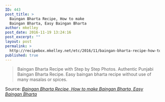 ```yaml
---
ID: 443
post_title: >
  Baingan Bharta Recipe, How to make
  Baingan Bharta, Easy Baingan Bharta
author: mkelley
post_date: 2016-11-19 13:24:16
post_excerpt: ""
layout: post
permalink: >
  http://recipebox.mkelley.net/etc/2016/11/baingan-bharta-recipe-how-to-make-baingan-bharta-easy-baingan-bharta/
published: true
---
```

<blockquote><a href="http://www.vegrecipesofindia.com/baingan-bharta-recipe-punjabi-baingan-bharta-recipe/"><img class="alignnone size-full" src="http://recipebox.mkelley.net/wp-content/uploads/2016/11/baingan-bharta-recipe9.jpg" alt="" /></a>Baingan Bharta Recipe with Step by Step Photos. Authentic Punjabi Baingan Bharta Recipe. Easy baingan bharta recipe without use of many masalas or spices.</blockquote>
Source: <em><a href="http://www.vegrecipesofindia.com/baingan-bharta-recipe-punjabi-baingan-bharta-recipe/">Baingan Bharta Recipe, How to make Baingan Bharta, Easy Baingan Bharta</a></em>